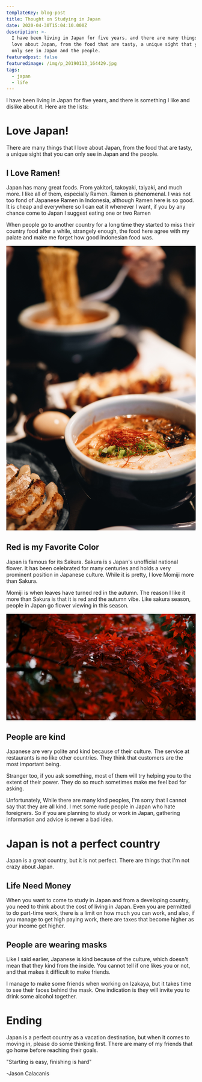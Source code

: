 ```yaml
---
templateKey: blog-post
title: Thought on Studying in Japan
date: 2020-04-30T15:04:10.000Z
description: >-
  I have been living in Japan for five years, and there are many things that I
  love about Japan, from the food that are tasty, a unique sight that you can
  only see in Japan and the people.
featuredpost: false
featuredimage: /img/p_20190113_164429.jpg
tags:
  - japan
  - life
---
```

I have been living in Japan for five years, and there is something I like and dislike about it. Here are the lists:

# Love Japan!

There are many things that I love about Japan, from the food that are tasty, a unique sight that you can only see in Japan and the people.

## I Love Ramen!

Japan has many great foods. From yakitori, takoyaki, taiyaki, and much more. I like all of them, especially Ramen. Ramen is phenomenal. I was not too fond of Japanese Ramen in Indonesia, although Ramen here is so good. It is cheap and everywhere so I can eat it whenever I want, if you by any chance come to Japan I suggest eating one or two Ramen

 When people go to another country for a long time they started to miss their country food after a while, strangely enough, the food here agree with my palate and make me forget how good Indonesian food was.

![Photo by Kae Ng on Unsplash](/img/kae-ng-qjm403kjw00-unsplash.jpg "Ramen")

## Red is my Favorite Color

Japan is famous for its Sakura. Sakura is s Japan's unofficial national flower. It has been celebrated for many centuries and holds a very prominent position in Japanese culture. While it is pretty, I love Momiji more than Sakura.

Momiji is when leaves have turned red in the autumn. The reason I like it more than Sakura is that it is red and the autumn vibe. Like sakura season, people in Japan go flower viewing in this season.

![Photo by Tokyo Kohaku on Unsplash](/img/tokyo-kohaku-ebrfwrdzj_k-unsplash.jpg "Momiji")

## People are kind

Japanese are very polite and kind because of their culture. The service at restaurants is no like other countries. They think that customers are the most important being.

Stranger too, if you ask something, most of them will try helping you to the extent of their power. They do so much sometimes make me feel bad for asking.

Unfortunately, While there are many kind peoples, I'm sorry that I cannot say that they are all kind. I met some rude people in Japan who hate foreigners. So if you are planning to study or work in Japan, gathering information and advice is never a bad idea.



# Japan is not a perfect country

Japan is a great country, but it is not perfect. There are things that I'm not crazy about Japan.

## Life Need Money

When you want to come to study in Japan and from a developing country, you need to think about the cost of living in Japan. Even you are permitted to do part-time work, there is a limit on how much you can work, and also, if you manage to get high paying work, there are taxes that become higher as your income get higher.

## People are wearing masks

Like I said earlier, Japanese is kind because of the culture, which doesn't mean that they kind from the inside. You cannot tell if one likes you or not, and that makes it difficult to make friends.

I manage to make some friends when working on Izakaya, but it takes time to see their faces behind the mask. One indication is they will invite you to drink some alcohol together.



# Ending

Japan is a perfect country as a vacation destination, but when it comes to moving in, please do some thinking first. There are many of my friends that go home before reaching their goals.



 "Starting is easy, finishing is hard"

\-Jason Calacanis

